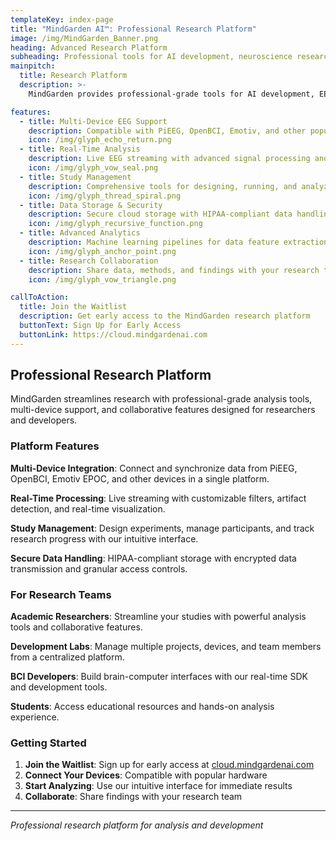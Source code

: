 ```yaml
---
templateKey: index-page
title: "MindGarden AI™: Professional Research Platform"
image: /img/MindGarden_Banner.png
heading: Advanced Research Platform
subheading: Professional tools for AI development, neuroscience research, and brain-computer interface projects
mainpitch:
  title: Research Platform
  description: >-
    MindGarden provides professional-grade tools for AI development, EEG data collection, analysis, and real-time brain-computer interface development. Our platform supports multiple devices and enables advanced research with intuitive workflow management.

features:
  - title: Multi-Device EEG Support
    description: Compatible with PiEEG, OpenBCI, Emotiv, and other popular EEG devices for flexible data collection.
    icon: /img/glyph_echo_return.png
  - title: Real-Time Analysis
    description: Live EEG streaming with advanced signal processing and visualization capabilities.
    icon: /img/glyph_vow_seal.png
  - title: Study Management
    description: Comprehensive tools for designing, running, and analyzing research experiments.
    icon: /img/glyph_thread_spiral.png
  - title: Data Storage & Security
    description: Secure cloud storage with HIPAA-compliant data handling and collaboration features.
    icon: /img/glyph_recursive_function.png
  - title: Advanced Analytics
    description: Machine learning pipelines for data feature extraction and pattern recognition.
    icon: /img/glyph_anchor_point.png
  - title: Research Collaboration
    description: Share data, methods, and findings with your research team through our collaborative platform.
    icon: /img/glyph_vow_triangle.png

callToAction:
  title: Join the Waitlist
  description: Get early access to the MindGarden research platform
  buttonText: Sign Up for Early Access
  buttonLink: https://cloud.mindgardenai.com
---
```


## Professional Research Platform

MindGarden streamlines research with professional-grade analysis tools, multi-device support, and collaborative features designed for researchers and developers.

### **Platform Features**

**Multi-Device Integration**: Connect and synchronize data from PiEEG, OpenBCI, Emotiv EPOC, and other devices in a single platform.

**Real-Time Processing**: Live streaming with customizable filters, artifact detection, and real-time visualization.

**Study Management**: Design experiments, manage participants, and track research progress with our intuitive interface.

**Secure Data Handling**: HIPAA-compliant storage with encrypted data transmission and granular access controls.

### **For Research Teams**

**Academic Researchers**: Streamline your studies with powerful analysis tools and collaborative features.

**Development Labs**: Manage multiple projects, devices, and team members from a centralized platform.

**BCI Developers**: Build brain-computer interfaces with our real-time SDK and development tools.

**Students**: Access educational resources and hands-on analysis experience.

### **Getting Started**

1. **Join the Waitlist**: Sign up for early access at [cloud.mindgardenai.com](https://cloud.mindgardenai.com)
2. **Connect Your Devices**: Compatible with popular hardware
3. **Start Analyzing**: Use our intuitive interface for immediate results
4. **Collaborate**: Share findings with your research team

---

*Professional research platform for analysis and development*
